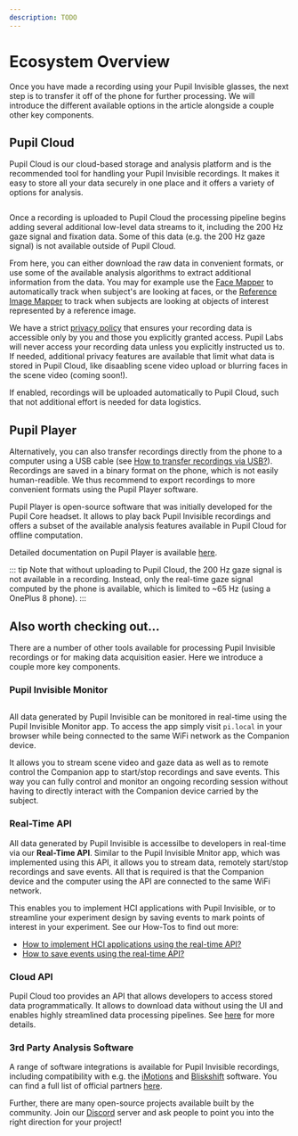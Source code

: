 ```yaml
---
description: TODO
---
```


# Ecosystem Overview

Once you have made a recording using your Pupil Invisible glasses, the next step is to transfer it off of the phone for further processing.
We will introduce the different available options in the article alongside a couple other key components.

## Pupil Cloud
Pupil Cloud is our cloud-based storage and analysis platform and is the recommended tool for handling your Pupil Invisible recordings.
It makes it easy to store all your data securely in one place and it offers a variety of options for analysis.

<div class="pb-4" style="display:flex;justify-content:center;">
  <v-img
    :src="require('../../media/cloud/imgs/cloud-capture-store-analyze.jpg')"
    max-width=80%
  >
  </v-img>
</div>

Once a recording is uploaded to Pupil Cloud the processing pipeline begins adding several additional low-level data streams to it, including the 200 Hz gaze signal and fixation data. Some of this data (e.g. the 200 Hz gaze signal) is not available outside of Pupil Cloud.

From here, you can either download the raw data in convenient formats, or use some of the available analysis algorithms to extract additional information from the data. You may for example use the [Face Mapper]() to automatically track when subject's are looking at faces, or the [Reference Image Mapper]() to track when subjects are looking at objects of interest represented by a reference image.

We have a strict [privacy policy]() that ensures your recording data is accessible only by you and those you explicitly granted access. Pupil Labs will never access your recording data unless you explicitly instructed us to. If needed, additional privacy features are available that limit what data is stored in Pupil Cloud, like disaabling scene video upload or blurring faces in the scene video (coming soon!).

If enabled, recordings will be uploaded automatically to Pupil Cloud, such that not additional effort is needed for data logistics.


## Pupil Player
Alternatively, you can also transfer recordings directly from the phone to a computer using a USB cable (see [How to transfer recordings via USB?]()). Recordings are saved in a binary format on the phone, which is not easily human-readible. We thus recommend to export recordings to more convenient formats using the Pupil Player software.

Pupil Player is open-source software that was initially developed for the Pupil Core headset. It allows to play back Pupil Invisible recordings and offers a subset of the available analysis features available in Pupil Cloud for offline computation.

Detailed documentation on Pupil Player is available [here]().

::: tip
Note that without uploading to Pupil Cloud, the 200 Hz gaze signal is not available in a recording. Instead, only the real-time gaze signal computed by the phone is available, which is limited to ~65 Hz (using a OnePlus 8 phone).
:::


## Also worth checking out...
There are a number of other tools available for processing Pupil Invisible recordings or for making data acquisition easier. Here we introduce a couple more key components.

### Pupil Invisible Monitor
<div style="display:flex;justify-content:center;" class="pb-4">
  <v-img
    :src="require('../../media/invisible/pi-monitor-app.jpg')"
    max-width=80%
  >
  </v-img>
</div>

All data generated by Pupil Invisible can be monitored in real-time using the Pupil Invisible Monitor app. To access the app simply visit `pi.local` in your browser while being connected to the same WiFi network as the Companion device.

It allows you to stream scene video and gaze data as well as to remote control the Companion app to start/stop recordings and save events. This way you can fully control and monitor an ongoing recording session without having to directly interact with the Companion device carried by the subject.

### Real-Time API
All data generated by Pupil Invisible is accessilbe to developers in real-time via our **Real-Time API**. Similar to the Pupil Invisible Mnitor app, which was implemented using this API, it allows you to stream data, remotely start/stop recordings and save events. All that is required is that the Companion device and the computer using the API are connected to the same WiFi network.

This enables you to implement HCI applications with Pupil Invisible, or to streamline your experiment design by saving events to mark points of interest in your experiment. See our How-Tos to find out more:
- [How to implement HCI applications using the real-time API?]()
- [How to save events using the real-time API?]()

### Cloud API
Pupil Cloud too provides an API that allows developers to access stored data programmatically. It allows to download data without using the UI and enables highly streamlined data processing pipelines. See [here]() for more details.

### 3rd Party Analysis Software
A range of software integrations is available for Pupil Invisible recordings, including compatibility with e.g. the [iMotions]() and [Bliskshift]() software. You can find a full list of official partners [here](). 

Further, there are many open-source projects available built by the community. Join our [Discord](https://pupil-labs.com/chat) server and ask people to point you into the right direction for your project!